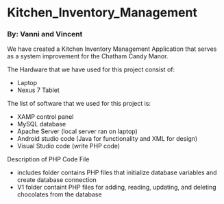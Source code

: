 # Kitchen_Inventory_Management #

### By: Vanni and Vincent ###

We have created a Kitchen Inventory Management Application that serves as a system improvement for the Chatham Candy Manor.

The Hardware that we have used for this project consist of:

* Laptop
* Nexus 7 Tablet

The list of software that we used for this project is:

* XAMP control panel
* MySQL database
* Apache Server (local server ran on laptop)
* Android studio code (Java for functionality and XML for design)
* Visual Studio code (write PHP code)

Description of PHP Code File

* includes folder contains PHP files that initialize database variables and create database connection
* V1 folder containt PHP files for adding, reading, updating, and deleting chocolates from the database





